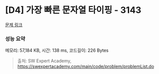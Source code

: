 # [D4] 가장 빠른 문자열 타이핑 - 3143 

[문제 링크](https://swexpertacademy.com/main/code/problem/problemDetail.do?contestProbId=AV_65wkqsb4DFAWS) 

### 성능 요약

메모리: 57,184 KB, 시간: 138 ms, 코드길이: 226 Bytes



> 출처: SW Expert Academy, https://swexpertacademy.com/main/code/problem/problemList.do